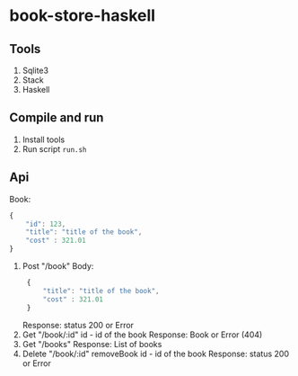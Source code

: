 # book-store-haskell

## Tools
1. Sqlite3
2. Stack
3. Haskell

## Compile and run 
1. Install tools
2. Run script `run.sh`

## Api

Book:
```js
{
    "id": 123,
    "title": "title of the book",
    "cost" : 321.01
}
```

1. Post "/book"
   Body:
   ```js
    {
        "title": "title of the book",
        "cost" : 321.01
    }
   ```
   Response: status 200 or Error
2. Get "/book/:id" 
   id - id of the book
   Response: Book or Error (404)
3. Get "/books"
   Response: List of books
4. Delete "/book/:id" removeBook
   id - id of the book
   Response: status 200 or Error